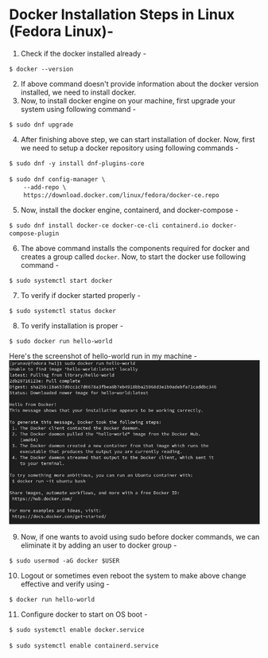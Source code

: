 # Docker Installation Steps in Linux (Fedora Linux)- 
1. Check if the docker installed already - 
```
$ docker --version
```
2. If above command doesn't provide information about the docker version installed, we need to install docker. 
3. Now, to install docker engine on your machine, first upgrade your system using following command - 
```
$ sudo dnf upgrade
```
4. After finishing above step, we can start installation of docker. Now, first we need to setup a docker repository using following commands - 
```
$ sudo dnf -y install dnf-plugins-core

$ sudo dnf config-manager \
    --add-repo \
    https://download.docker.com/linux/fedora/docker-ce.repo
```
5. Now, install the docker engine, containerd, and docker-compose - 
```
$ sudo dnf install docker-ce docker-ce-cli containerd.io docker-compose-plugin
```
6. The above command installs the components required for docker and creates a group called `docker`. Now, to start the docker use following command - 
```
$ sudo systemctl start docker
```
7. To verify if docker started properly - 
```
$ sudo systemctl status docker
```
8. To verify installation is proper - 
```
$ sudo docker run hello-world
```
Here's the screenshot of hello-world run in my machine - 
![docker-hello-world-image-run-result](images/hello-world-result.png)

9. Now, if one wants to avoid using sudo before docker commands, we can eliminate it by adding an user to docker group - 
```
$ sudo usermod -aG docker $USER
```
10. Logout or sometimes even reboot the system to make above change effective and verify using - 
```
$ docker run hello-world
```
11. Configure docker to start on OS boot - 
```
$ sudo systemctl enable docker.service

$ sudo systemctl enable containerd.service
```
